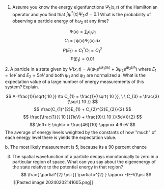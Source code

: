 1. Assume you know the energy eigenfunctions $\Psi_{1}(x,t)$ of the Hamiltonian operator and you find that $\int \psi^{*}(x)\Psi_{2} \, d = 0.1$ What is the probability of observing a particle energy of $\hbar\omega_{2}$ at any time?

$$
\Psi(x) = \sum_{i} c_{i}\psi_{i}
$$
$$
C_{i} = \int \psi(x) \Psi_{i}(x) \, dx 
$$
$$
P(E_{1}) = C_{1}^{*}C_{1} = C_{1}^{2}
$$
$$
P(E_{1}) = 0.01
$$
2. A particle in a state given by $\Psi(x,t) = A(\psi_{1}e^{(iE_{1}t/h)}+3\psi_{2}e^{iE_{2}t/\hbar})$ where $E_{1} = 1 eV$ and $E_{2} = 5eV$ and both $\psi_{1}$ and $\psi_{2}$ are normalized 
a. What is the expectation value of a large number of energy measurements of this system? Explain.

$$
A=\frac{1}{\sqrt{ 10 }} \to C_{1} = \frac{1}{\sqrt{ 10 }}, \ \ C_{3} = \frac{3}{\sqrt{ 10 }}
$$
$$
\frac{C_{1}^{2}E_{1} + C_{2}^{2}E_{2}}{2}
$$
$$
\frac{\frac{1}{{ 10 }}(1eV) + \frac{9}{{ 10 }}(5eV)}{2}
$$
$$
\left< E \right>  = \frac{46}{10} \approx 4.6 eV
$$
The average of energy levels weighted by the constants of how "much" of each energy level there is yields the expectation value. 


b. The most likely measurement is 5, because its a 90 percent chance

3. The spatial wavefunction of a particle decays monotonically to zero in a particular region of space. What can you say about the eigenenergy of the state relative to the potential energy in that region?
$$
\frac{ \partial^{2} \psi }{ \partial x^{2} } \approx -(E-V)\psi
$$
![[Pasted image 20240202141605.png]]



